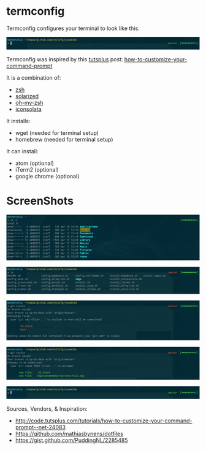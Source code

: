 termconfig
==========

Termconfig configures your terminal to look like this:

![](images/screenshot-no-command.png)

Termconfig was inspired by this [tutsplus](tutsplus.com) post: [how-to-customize-your-command-prompt](http://code.tutsplus.com/tutorials/how-to-customize-your-command-prompt--net-24083)

It is a combination of:
- [zsh](http://www.zsh.org/)
- [solarized](http://ethanschoonover.com/solarized)
- [oh-my-zsh](http://ohmyz.sh/)
- [iconsolata](https://www.google.com/fonts/specimen/Inconsolata)

It installs:
- wget (needed for terminal setup)
- homebrew (needed for terminal setup)

It can install:
- atom (optional)
- iTerm2 (optional)
- google chrome (optional)

# ScreenShots

![](images/screenshot-battery-full.png)

![](images/screenshot-master-red.png)

![](images/screenshot-untracked-files.png)

![](images/screenshot-add-files.png)

![](images/screenshot-no-command.png)


Sources, Vendors, & Inspiration:
- http://code.tutsplus.com/tutorials/how-to-customize-your-command-prompt--net-24083
- https://github.com/mathiasbynens/dotfiles
- https://gist.github.com/PuddingNL/2285485
